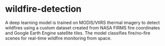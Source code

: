 # wildfire-detection
A deep learning model is trained on MODIS/VIIRS thermal imagery to detect wildfires using a custom dataset created from NASA FIRMS fire coordinates and Google Earth Engine satellite tiles. The model classifies fire/no-fire scenes for real-time wildfire monitoring from space.
